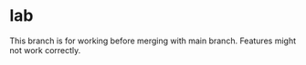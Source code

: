 # lab
This branch is for working before merging with main branch. Features might not work correctly.